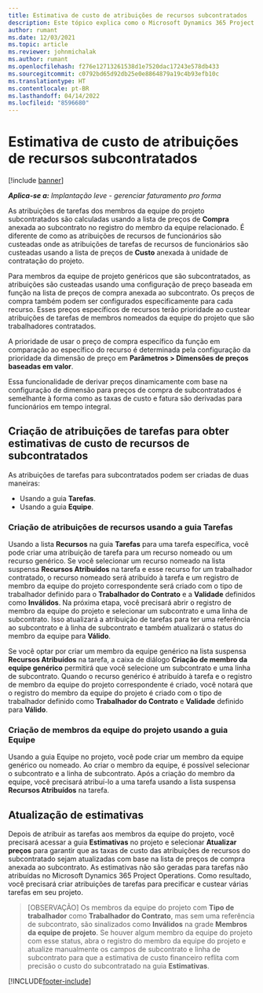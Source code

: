 ```yaml
---
title: Estimativa de custo de atribuições de recursos subcontratados
description: Este tópico explica como o Microsoft Dynamics 365 Project Operations calcula a estimativa de custo de atribuições de recursos subcontratados.
author: rumant
ms.date: 12/03/2021
ms.topic: article
ms.reviewer: johnmichalak
ms.author: rumant
ms.openlocfilehash: f276e12713261538d1e7520dac17243e578db433
ms.sourcegitcommit: c0792bd65d92db25e0e8864879a19c4b93efb10c
ms.translationtype: HT
ms.contentlocale: pt-BR
ms.lasthandoff: 04/14/2022
ms.locfileid: "8596680"
---
```

# <a name="cost-estimation-of-subcontracted-resource-assignments"></a>Estimativa de custo de atribuições de recursos subcontratados

[!include [banner](../../includes/dataverse-preview.md)]

_**Aplica-se a:** Implantação leve - gerenciar faturamento pro forma_

As atribuições de tarefas dos membros da equipe do projeto subcontratados são calculadas usando a lista de preços de **Compra** anexada ao subcontrato no registro do membro da equipe relacionado. É diferente de como as atribuições de recursos de funcionários são custeadas onde as atribuições de tarefas de recursos de funcionários são custeadas usando a lista de preços de **Custo** anexada à unidade de contratação do projeto. 

Para membros da equipe de projeto genéricos que são subcontratados, as atribuições são custeadas usando uma configuração de preço baseada em função na lista de preços de compra anexada ao subcontrato. Os preços de compra também podem ser configurados especificamente para cada recurso. Esses preços específicos de recursos terão prioridade ao custear atribuições de tarefas de membros nomeados da equipe do projeto que são trabalhadores contratados. 

A prioridade de usar o preço de compra específico da função em comparação ao específico do recurso é determinada pela configuração da prioridade da dimensão de preço em **Parâmetros > Dimensões de preços baseadas em valor**.

Essa funcionalidade de derivar preços dinamicamente com base na configuração de dimensão para preços de compra de subcontratados é semelhante à forma como as taxas de custo e fatura são derivadas para funcionários em tempo integral. 

## <a name="creating-task-assignments-for-getting-cost-estimates-of-subcontractor-resources"></a>Criação de atribuições de tarefas para obter estimativas de custo de recursos de subcontratados

As atribuições de tarefas para subcontratados podem ser criadas de duas maneiras: 
- Usando a guia **Tarefas**.
- Usando a guia **Equipe**.

### <a name="creating-resources-assignments-using-the-tasks-tab"></a>Criação de atribuições de recursos usando a guia Tarefas
Usando a lista **Recursos** na guia **Tarefas** para uma tarefa específica, você pode criar uma atribuição de tarefa para um recurso nomeado ou um recurso genérico. Se você selecionar um recurso nomeado na lista suspensa **Recursos Atribuídos** na tarefa e esse recurso for um trabalhador contratado, o recurso nomeado será atribuído à tarefa e um registro de membro da equipe do projeto correspondente será criado com o tipo de trabalhador definido para o **Trabalhador do Contrato** e a **Validade** definidos como **Inválidos**. Na próxima etapa, você precisará abrir o registro de membro da equipe do projeto e selecionar um subcontrato e uma linha de subcontrato. Isso atualizará a atribuição de tarefas para ter uma referência ao subcontrato e à linha de subcontrato e também atualizará o status do membro da equipe para **Válido**.

Se você optar por criar um membro da equipe genérico na lista suspensa **Recursos Atribuídos** na tarefa, a caixa de diálogo **Criação de membro da equipe genérico** permitirá que você selecione um subcontrato e uma linha de subcontrato. Quando o recurso genérico é atribuído à tarefa e o registro de membro da equipe do projeto correspondente é criado, você notará que o registro do membro da equipe do projeto é criado com o tipo de trabalhador definido como **Trabalhador do Contrato** e **Validade** definido para **Válido**.

### <a name="creating-project-team-members-using-the-team-tab"></a>Criação de membros da equipe do projeto usando a guia Equipe
Usando a guia Equipe no projeto, você pode criar um membro da equipe genérico ou nomeado. Ao criar o membro da equipe, é possível selecionar o subcontrato e a linha de subcontrato. Após a criação do membro da equipe, você precisará atribuí-lo a uma tarefa usando a lista suspensa **Recursos Atribuídos** na tarefa. 

## <a name="updating-estimates"></a>Atualização de estimativas
Depois de atribuir as tarefas aos membros da equipe do projeto, você precisará acessar a guia **Estimativas** no projeto e selecionar **Atualizar preços** para garantir que as taxas de custo das atribuições de recursos do subcontratado sejam atualizadas com base na lista de preços de compra anexada ao subcontrato. As estimativas não são geradas para tarefas não atribuídas no Microsoft Dynamics 365 Project Operations. Como resultado, você precisará criar atribuições de tarefas para precificar e custear várias tarefas em seu projeto. 

> [OBSERVAÇÃO] Os membros da equipe do projeto com **Tipo de trabalhador** como **Trabalhador do Contrato**, mas sem uma referência de subcontrato, são sinalizados como **Inválidos** na grade **Membros da equipe de projeto**. Se houver algum membro da equipe do projeto com esse status, abra o registro do membro da equipe do projeto e atualize manualmente os campos de subcontrato e linha de subcontrato para que a estimativa de custo financeiro reflita com precisão o custo do subcontratado na guia **Estimativas**. 


[!INCLUDE[footer-include](../../includes/footer-banner.md)]
